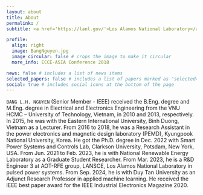 ```yaml
---
layout: about
title: About
permalink: /
subtitle: <a href='https://lanl.gov/'>Los Alamos National Laboratory</a>, Los Alamos, New Mexico.

profile:
  align: right
  image: BangNguyen.jpg
  image_circular: false # crops the image to make it circular
  more_info: ECCE-ASIA Conference 2018

news: false # includes a list of news items
selected_papers: false # includes a list of papers marked as "selected={true}"
social: true # includes social icons at the bottom of the page
---
```


`BANG L.H. NGUYEN` (Senior Member - IEEE) received the B.Eng. degree and M.Eng. degree in Electrical and Electronics Engineering from the VNU HCMC – University of Technology, Vietnam, in 2010 and 2013, respectively. In 2015, he was with the Eastern International University, Binh Duong, Vietnam as a Lecturer. From 2016 to 2018, he was a Research Assistant in the power electronics and magnetic design laboratory (PEMD), Kyungpook National University, Korea.  He got the Ph.D. degree in Dec. 2022 with Smart Power Systems and Controls Lab, Clarkson University, Potsdam, New York, USA. From Jun. 2021 to Feb. 2023, he is with National Renewable Energy Laboratory as a Graduate Student Researcher. From Mar. 2023, he is a R&D Engineer 3 at AOT-RFE group, LANSCE, Los Alamos National Laboratory in pulsed power systems. From Sep. 2024, he is with Duy Tan University as an Adjunct Research Professor in applied machine learning. He received the IEEE best paper award for the IEEE Industrial Electronics Magazine 2020.
